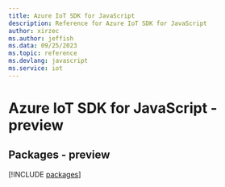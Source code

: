 ```yaml
---
title: Azure IoT SDK for JavaScript
description: Reference for Azure IoT SDK for JavaScript
author: xirzec
ms.author: jeffish
ms.data: 09/25/2023
ms.topic: reference
ms.devlang: javascript
ms.service: iot
---
```

# Azure IoT SDK for JavaScript - preview
## Packages - preview
[!INCLUDE [packages](iot-index.md)]